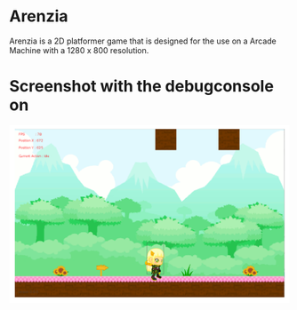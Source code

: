 # Arenzia
Arenzia is a 2D platformer game that is designed for the use on a Arcade Machine with a 1280 x 800 resolution.





# Screenshot with the debugconsole on
![Arenzia](/screenshot00.png?raw=true "arenzia")
